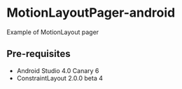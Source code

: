 # MotionLayoutPager-android
Example of MotionLayout pager

## Pre-requisites
- Android Studio 4.0 Canary 6
- ConstraintLayout 2.0.0 beta 4
